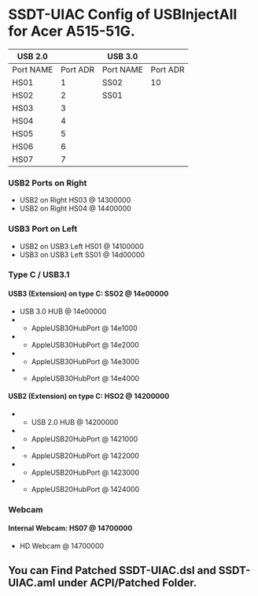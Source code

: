 # SSDT-UIAC Config of USBInjectAll for Acer A515-51G.


| USB 2.0   |          | USB 3.0   |          |
|-----------|----------|-----------|----------|
| Port NAME | Port ADR | Port NAME | Port ADR |
| HS01      | 1        | SS02      | 10       |
| HS02      | 2        | SS01      |          |
| HS03      | 3        |           |          |
| HS04      | 4        |           |          |
| HS05      | 5        |           |          |
| HS06      | 6        |           |          |
| HS07      | 7        |           |          |



### USB2 Ports on Right
- USB2 on Right HS03 @ 14300000
- USB2 on Right HS04 @ 14400000



### USB3 Port on Left

- USB2 on USB3 Left HS01 @ 14100000
- USB3 on USB3 Left SS01 @ 14d00000



### Type C / USB3.1

#### USB3 (Extension) on type C: SSO2 @ 14e00000
- USB 3.0 HUB @ 14e00000
- - AppleUSB30HubPort @ 14e1000
- - AppleUSB30HubPort @ 14e2000
- - AppleUSB30HubPort @ 14e3000
- - AppleUSB30HubPort @ 14e4000

#### USB2 (Extension) on type C: HSO2 @ 14200000
- - USB 2.0 HUB @ 14200000
- - AppleUSB20HubPort @ 1421000
- - AppleUSB20HubPort @ 1422000
- - AppleUSB20HubPort @ 1423000
- - AppleUSB20HubPort @ 1424000



### Webcam

#### Internal Webcam: HS07 @ 14700000
 - HD Webcam @ 14700000




## You can Find Patched SSDT-UIAC.dsl and SSDT-UIAC.aml under ACPI/Patched Folder.
 
 

